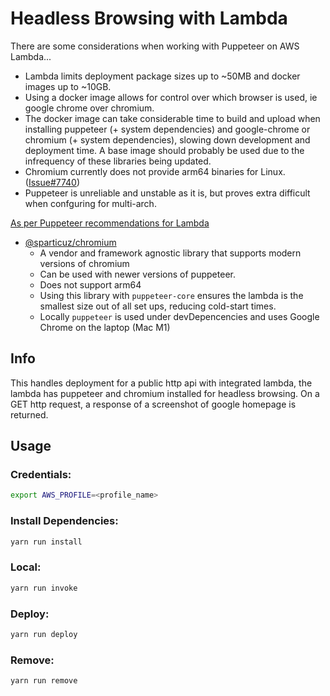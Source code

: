 # Headless Browsing with Lambda

There are some considerations when working with Puppeteer on AWS Lambda...
- Lambda limits deployment package sizes up to ~50MB and docker images up to ~10GB.
- Using a docker image allows for control over which browser is used, ie google chrome over chromium.
- The docker image can take considerable time to build and upload when installing puppeteer (+ system dependencies) and google-chrome or chromium (+ system dependencies), slowing down development and deployment time. A base image should probably be used due to the infrequency of these libraries being updated.
- Chromium currently does not provide arm64 binaries for Linux. ([Issue#7740](https://github.com/puppeteer/puppeteer/issues/7740))
- Puppeteer is unreliable and unstable as it is, but proves extra difficult when confguring for multi-arch.

[As per Puppeteer recommendations for Lambda](https://github.com/puppeteer/puppeteer/blob/main/docs/troubleshooting.md#running-puppeteer-on-aws-lambda)
- [@sparticuz/chromium](https://github.com/sparticuz/chromium)
    - A vendor and framework agnostic library that supports modern versions of chromium
    - Can be used with newer versions of puppeteer.
    - Does not support arm64
    - Using this library with `puppeteer-core` ensures the lambda is the smallest size out of all set ups, reducing cold-start times.
    - Locally `puppeteer` is used under devDepencencies and uses Google Chrome on the laptop (Mac M1)

## Info 

This handles deployment for a public http api with integrated lambda, the lambda has puppeteer and chromium installed for headless browsing. On a GET http request, a response of a screenshot of google homepage is returned.


## Usage 

### Credentials:
```bash
export AWS_PROFILE=<profile_name>
```

### Install Dependencies:

```bash
yarn run install
```

### Local:

```bash
yarn run invoke
```

### Deploy:

```bash
yarn run deploy
```

### Remove:

```bash
yarn run remove
```
